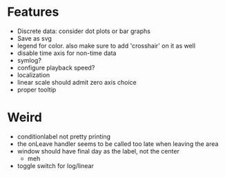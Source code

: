 
# Features

*   Discrete data: consider dot plots or bar graphs
*   Save as svg
*   legend for color.  also make sure to add 'crosshair' on it as well
*   disable time axis for non-time data
*   symlog?
*   configure playback speed?
*   localization
*   linear scale should admit zero axis choice
*   proper tooltip

# Weird 

*   conditionlabel not pretty printing
*   the onLeave handler seems to be called too late when leaving the area
*   window should have final day as the label, not the center
    * meh
*   toggle switch for log/linear
